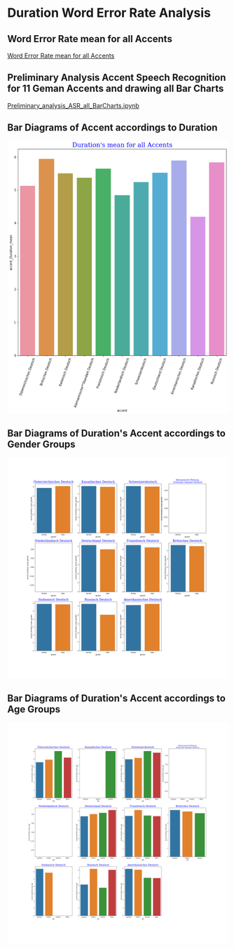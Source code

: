 # Duration Word Error Rate Analysis

## Word Error Rate mean for all Accents 
[Word Error Rate mean for all Accents](https://github.com/MohamedMesto/ASR-Accent-Analysis-De/blob/main/Duration-WER-Analysis/WER_Accent.ipynb)

## Preliminary Analysis Accent Speech Recognition for 11 Geman Accents and drawing all Bar Charts 
[Preliminary_analysis_ASR_all_BarCharts.ipynb](https://github.com/MohamedMesto/ASR-Accent-Analysis-De/blob/main/Duration-WER-Analysis/Preliminary_analysis_ASR_all_BarCharts.ipynb)

## Bar Diagrams of Accent accordings to Duration
![](https://github.com/MohamedMesto/ASR-Accent-Analysis-De/blob/main/Duration-WER-Analysis/BarCharts/plotBarDiagrams_Accent_Duration.png)

## Bar Diagrams of Duration's Accent accordings to Gender Groups
![](https://github.com/MohamedMesto/ASR-Accent-Analysis-De/blob/main/Duration-WER-Analysis/BarCharts/plotBarDiagramsAccent_gender.png)

## Bar Diagrams of Duration's Accent accordings to Age Groups
![](https://github.com/MohamedMesto/ASR-Accent-Analysis-De/blob/main/Duration-WER-Analysis/BarCharts/plotBarDiagramsAccent_age.png)




